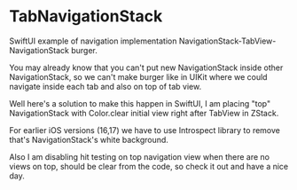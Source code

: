 # TabNavigationStack
SwiftUI example of navigation implementation NavigationStack-TabView-NavigationStack burger.

You may already know that you can't put new NavigationStack inside other NavigationStack, so we can't make burger like in UIKit where we could navigate inside each tab and also on top of tab view.

Well here's a solution to make this happen in SwiftUI, I am placing "top" NavigationStack with Color.clear initial view right after TabView in ZStack.

For earlier iOS versions (16,17) we have to use Introspect library to remove that's NavigationStack's white background.

Also I am disabling hit testing on top navigation view when there are no views on top, should be clear from the code, so check it out and have a nice day.
